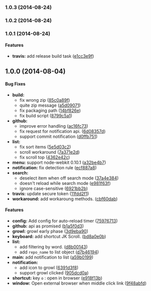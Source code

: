 ### 1.0.3 (2014-08-24)


### 1.0.2 (2014-08-24)


### 1.0.1 (2014-08-24)


#### Features

* **travis:** add release build task ([e1cc3e9f](https://github.com/azu/github-reader/commit/e1cc3e9f228de0d7c2c11e1fa15029697e76d299))


## 1.0.0 (2014-08-04)


#### Bug Fixes

* **build:**
  * fix wrong zip ([85c0a89f](https://github.com/azu/github-reader/commit/85c0a89f8c348323f515242348f72da829776aad))
  * quite zip message ([a5d09071](https://github.com/azu/github-reader/commit/a5d090717f55e6abe28c1aa6594073d9a78f3231))
  * fix packaging path ([14bf826e](https://github.com/azu/github-reader/commit/14bf826e8f00708affcf0dc37040e1d2e7a4ccbd))
  * fix build script ([8799c5a1](https://github.com/azu/github-reader/commit/8799c5a126134d0710cd19cfbd19d5bcf584d32c))
* **github:**
  * improve error handling ([ac16fc73](https://github.com/azu/github-reader/commit/ac16fc735eb0e91c92024a5b222998cda61b9d9b))
  * fix request for notification api. ([6d08357d](https://github.com/azu/github-reader/commit/6d08357dba187aa5da8056a30ba8a24faa2c4f99))
  * support commit notification ([d0ffb751](https://github.com/azu/github-reader/commit/d0ffb75116a144dfb127a4cb77478f56d07401ac))
* **list:**
  * fix sort items ([5e5d03c2](https://github.com/azu/github-reader/commit/5e5d03c2a5b5984205f076b404fb15664190f9e7))
  * scroll workaround ([7a371e2d](https://github.com/azu/github-reader/commit/7a371e2db6228ad0a6c1764d481dd4717cd6033a))
  * fix scroll top ([4362e42c](https://github.com/azu/github-reader/commit/4362e42ce789544260119a2ea1f7a29e710bf3b3))
* **menu:** support node-webkit 0.10.1 ([a32be4b7](https://github.com/azu/github-reader/commit/a32be4b7a9d1e99bffb3aff656ecf89ad5441193))
* **notification:** fix detection rule ([ecf887a8](https://github.com/azu/github-reader/commit/ecf887a8b96927ae7dc056e8fa3bdb5be5f4f5d7))
* **search:**
  * deselect item when off search mode ([37a4e384](https://github.com/azu/github-reader/commit/37a4e384ccbffca9ccae898f45d08a139dba6d42))
  * doesn't reload while search mode ([e981f63f](https://github.com/azu/github-reader/commit/e981f63f8c0029509f2211ba4912bab9d9ead4e1))
  * ignore case-sensitive ([6921bb2b](https://github.com/azu/github-reader/commit/6921bb2bd4870afa5b7ba272b9333d1c20ba58da))
* **travis:** update secure token ([11fdd2f1](https://github.com/azu/github-reader/commit/11fdd2f19fc83fc089d50a396dea868a646896e5))
* **workaround:** add workaroung methods. ([cbf60dab](https://github.com/azu/github-reader/commit/cbf60dab767aba3e914c1953cd4f1770445d067d))


#### Features

* **config:** Add config for auto-reload timer ([75976713](https://github.com/azu/github-reader/commit/75976713403e155ea59831314c928bf95cb0fab9))
* **github:** api as promised ([b1a5f0d3](https://github.com/azu/github-reader/commit/b1a5f0d3cf7c03054db5cb4be8df674c94598299))
* **growl:** growl early phase ([3d9eba90](https://github.com/azu/github-reader/commit/3d9eba90956600f30a3e115a430dd76479b6ab34))
* **keyboard:** add shortcut JK Scroll. ([bd8a0e0b](https://github.com/azu/github-reader/commit/bd8a0e0ba94de7c2380f70b76be6906dc56bc4a6))
* **list:**
  * add filtering by word. ([d8b00143](https://github.com/azu/github-reader/commit/d8b00143b4222e96a6787a383a08189f9fa555d3))
  * add `repo_name` to list object ([d7b46194](https://github.com/azu/github-reader/commit/d7b4619448d5c316c247b5e0cd815fbd3afacddc))
* **main:** add notification to list ([a59b0199](https://github.com/azu/github-reader/commit/a59b0199ef7c35b554d7b209a08abc26545ab0a6))
* **notification:**
  * add icon to growl ([6391d3f8](https://github.com/azu/github-reader/commit/6391d3f84d034266f02a41dbd8ce02ca60190b71))
  * support growl clicked ([905dcd0a](https://github.com/azu/github-reader/commit/905dcd0a1ec69267714c258b64ab0679039f9b81))
* **shortcut:** key `o` : open in browser ([e918f13b](https://github.com/azu/github-reader/commit/e918f13b24db5d7853ef8c281eddba299c0d6e41))
* **window:** Open external browser when middle click link ([9f48abfd](https://github.com/azu/github-reader/commit/9f48abfd0cf1f8f40a034e1e0de922a447ebbb24))


